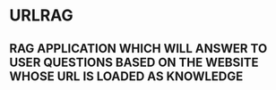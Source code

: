 # URLRAG
## RAG APPLICATION WHICH WILL ANSWER TO USER QUESTIONS BASED ON THE WEBSITE WHOSE URL IS LOADED AS KNOWLEDGE
